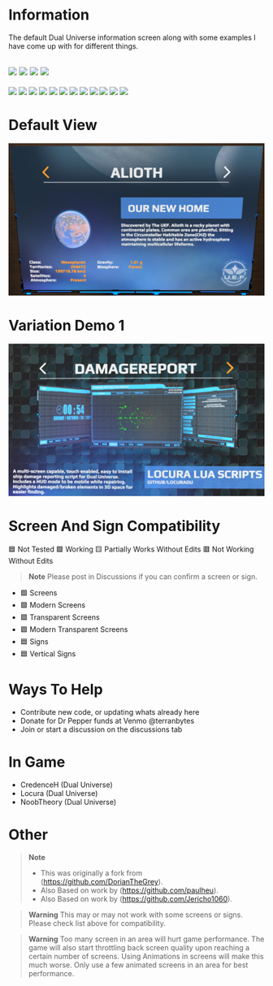 # Information
 The default Dual Universe information screen along with some examples I have come up with for different things.  

[![](https://img.shields.io/badge/DU-1.0.11-green?style=for-the-badge&logo=steam)](https://store.steampowered.com/app/2000270/Dual_Universe/)
[![](https://img.shields.io/badge/Maintained-YES-green?style=for-the-badge)](#)
[![](https://img.shields.io/badge/VERSION-v3.33-green?style=for-the-badge)](#)
![](https://komarev.com/ghpvc/?username=DU-System-Information-Screen&style=for-the-badge)
---
[![](https://img.shields.io/github/issues/locuradu/DU-System-Information-Screen?style=flat-square&label=ISSUES)](#)
[![](https://img.shields.io/github/issues-closed/locuradu/DU-System-Information-Screen?style=flat-square&label=ISSUES)](#)
[![](https://img.shields.io/github/watchers/locuradu/DU-System-Information-Screen?style=flat-square&label=WATCHERS)](#)
[![](https://img.shields.io/github/stars/locuradu/DU-System-Information-Screen?style=flat-square&label=STARS)](#)
[![](https://img.shields.io/github/forks/locuradu/DU-System-Information-Screen?style=flat-square&label=FORKS)](#)
[![](https://img.shields.io/github/commit-activity/m/locuradu/DU-System-Information-Screen?style=flat-square&label=COMMIT%20ACTIVITY)](#)
[![](https://img.shields.io/github/discussions/locuradu/DU-System-Information-Screen?label=DISCUSSIONS&style=flat-square)](#)
[![](https://img.shields.io/github/last-commit/locuradu/DU-System-Information-Screen?label=LAST%20COMMIT&style=flat-square)](#)
[![](https://img.shields.io/github/contributors/locuradu/DU-System-Information-Screen?label=CONTRIBUTORS&style=flat-square)](#)
[![](https://img.shields.io/github/releases/locuradu/DU-System-Information-Screen?label=RELEASES&style=flat-square)](#)
[![](https://img.shields.io/github/repo-size/LocuraDU/DU-System-Information-Screen?label=REPO%20SIZE&style=flat-square)](#)
[![](https://img.shields.io/github/license/LocuraDU/DU-System-Information-Screen?label=LICENSE&style=flat-square)](#)

# Default View
![Image of Screen](images/du_system_screen.png?raw=true)

# Variation Demo 1
![Image of Screen](images/var-1.png?raw=true)

# Screen And Sign Compatibility
:blue_square: Not Tested :green_square: Working :yellow_square: Partially Works Without Edits :red_square: Not Working Without Edits
> **Note**
> Please post in Discussions if you can confirm a screen or sign.
- :green_square: Screens
- :green_square: Modern Screens
- :green_square: Transparent Screens
- :green_square: Modern Transparent Screens
- :blue_square: Signs
- :blue_square: Vertical Signs

# Ways To Help
- Contribute new code, or updating whats already here
- Donate for Dr Pepper funds at Venmo @terranbytes
- Join or start a discussion on the discussions tab

# In Game
- CredenceH (Dual Universe)
- Locura (Dual Universe)
- NoobTheory (Dual Universe)

# Other
> **Note**
> - This was originally a fork from (https://github.com/DorianTheGrey).
> - Also Based on work by (https://github.com/paulheu).
> - Also Based on work by (https://github.com/Jericho1060).

> **Warning**
> This may or may not work with some screens or signs. Please check list above for compatibility.

> **Warning**
> Too many screen in an area will hurt game performance. The game will also start throttling back screen quality upon reaching a certain number of screens. Using Animations in screens will make this much worse. Only use a few animated screens in an area for best performance.
